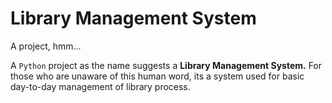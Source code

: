 # Library Management System

A project, hmm...

A `Python` project as the name suggests a <b>Library Management System.</b> For those who are unaware of this human word, its a system used for basic day-to-day management of library process.

